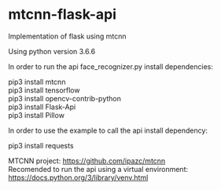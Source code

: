 # mtcnn-flask-api
Implementation of flask using mtcnn


Using python version 3.6.6

In order to run the api face_recognizer.py install dependencies:

pip3 install mtcnn <br />
pip3 install tensorflow <br />
pip3 install opencv-contrib-python <br />
pip3 install Flask-Api <br />
pip3 install Pillow 

In order to use the example to call the api install dependency:

pip3 install requests


MTCNN project: https://github.com/ipazc/mtcnn <br />
Recomended to run the api using a virtual environment: https://docs.python.org/3/library/venv.html
